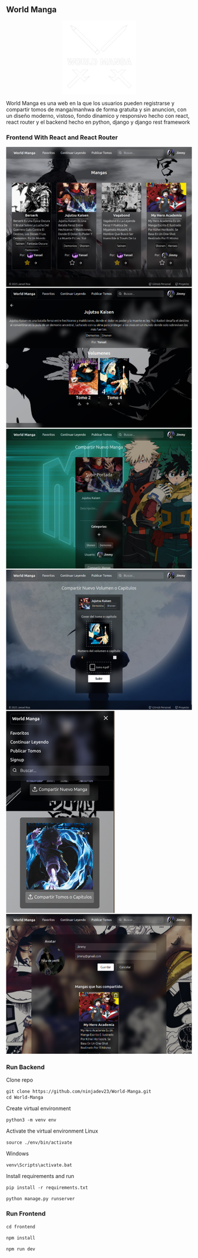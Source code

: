 ## World Manga
<div style="display:flex;justify-content:center">
    <img src="./frontend/public/icono.webp" alt="World Manga" width="200"/>
</div>

World Manga es una web en la que los usuarios pueden registrarse y compartir tomos de manga/manhwa de forma gratuita y sin anuncion, con un diseño moderno, vistoso, fondo dinamico y responsivo hecho con react, react router y el backend hecho en python, django y django rest framework

### Frontend With React and React Router
![Example](/ScreenshotOne.png)
![Example](/ScreenshotTwo.png)
![Example](/ScreenshotThree.png)
![Example](/ScreenshotFour.png)
![Example](/ScreenshotFive.png)
![Example](/ScreenshotSix.png)

### Run Backend
Clone repo
```
git clone https://github.com/ninjadev23/World-Manga.git
cd World-Manga
```
Create virtual environment
```
python3 -m venv env
```
Activate the virtual environment
Linux
```
source ./env/bin/activate
```
Windows 
```
venv\Scripts\activate.bat
```
Install requirements and run
```
pip install -r requirements.txt
```
```
python manage.py runserver
```

### Run Frontend
```
cd frontend
```
```
npm install
```
```
npm run dev
```
